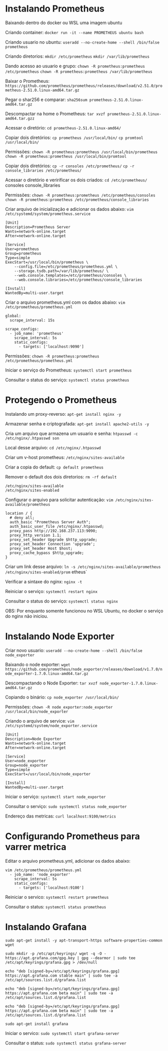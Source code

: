 # Instalando Prometheus

Baixando dentro do docker ou WSL uma imagem ubuntu

Criando container: `docker run -it --name PROMETHEUS ubuntu bash`

Criando usuario no ubuntu: `useradd --no-create-home --shell /bin/false prometheus`

Criando diretorios:
`mkdir /etc/prometheus`
`mkdir /var/lib/prometheus`

Dando acesso ao usuario e grupo:
`chown -R prometheus:prometheus /etc/prometheus`
`chown -R prometheus:prometheus /var/lib/prometheus`

Baixar o Prometheus: `https://github.com/prometheus/prometheus/releases/download/v2.51.0/prometheus-2.51.0.linux-amd64.tar.gz`

Pegar o shar256 e comparar: `sha256sum prometheus-2.51.0.linux-amd64.tar.gz`

Descompactar na home o Prometheus: `tar xvzf prometheus-2.51.0.linux-amd64.tar.gzz`

Acessar o diretório: `cd prometheus-2.51.0.linux-amd64/`

Copiar dois diretórios:
`cp prometheus /usr/local/bin/`
`cp promtool /usr/local/bin/`

Permissões:
`chown -R prometheus:prometheus /usr/local/bin/prometheus`
`chown -R prometheus:prometheus /usr/local/bin/promtool`

Copiar dois diretórios:
`cp -r consoles /etc/prometheus/`
`cp -r console_libraries /etc/prometheus/`

Acessar o diretório e veririficar os dois criados: `cd /etc/prometheus/`
consoles
console_libraries

Permissões:
`chown -R prometheus:prometheus /etc/prometheus/consoles`
`chown -R prometheus:prometheus /etc/prometheus/console_libraries`

Criar arquivo de inicialização e adicionar os dados abaixo: `vim /etc/systemd/system/prometheus.service`
```
[Unit]
Description=Prometheus Server
Wants=network-online.target
After=network-online.target

[Service]
User=prometheus
Group=prometheus
Type=simple
ExecStart=/usr/local/bin/prometheus \
    --config.file=/etc/prometheus/prometheus.yml \
    --storage.tsdb.path=/var/lib/prometheus/ \
    --web.console.templates=/etc/prometheus/consoles \
    --web.console.libraries=/etc/prometheus/console_libraries

[Install]
WantedBy=multi-user.target
```

Criar o arquivo prometheus.yml com os dados abaixo: `vim /etc/prometheus/prometheus.yml`
```
global:
  scrape_interval: 15s

scrape_configs:
  - job_name: 'prometheus'
    scrape_interval: 5s
    static_configs:
      - targets: ['localhost:9090']
```

Permissões:
`chown -R prometheus:prometheus /etc/prometheus/prometheus.yml`

Iniciar o serviço do Prometheus: `systemctl start prometheus`

Consultar o status do serviço: `systemctl status prometheus`

# Protegendo o Prometheus

Instalando um proxy-reverso: `apt-get install nginx -y`

Armazenar senha e criptografada: `apt-get install apache2-utils -y`

Cria um arquivo que armazena um usuario e senha: `htpasswd -c /etc/nginx/.htpasswd son`

Local desse arquivo: `cd /etc/nginx/.htpasswd`

Criar um v-host prometheus: `/etc/nginx/sites-available`

Criar a copia do default: `cp default prometheus`

Remover o default dos dois diretorios: `rm -rf default`
```
/etc/nginx/sites-available
/etc/nginx/sites-enabled
```

Configurar o arquivo para solicitar autenticação: `vim /etc/nginx/sites-available/prometheus`
```
location / {
  # deny all;
  auth_basic "Prometheus Server Auth";
  auth_basic_user_file /etc/nginx/.htpasswd;
  proxy_pass http://192.168.237.113:9090;
  proxy_http_version 1.1;
  proxy_set_header Upgrade $http_upgrade;
  proxy_set_header Connection 'upgrade';
  proxy_set_header Host $host;
  proxy_cache_bypass $http_upgrade;
}
```

Criar um link desse arquivo: `ln -s /etc/nginx/sites-available/prometheus  /etc/nginx/sites-enabled/prom`
etheus`

Verificar a sintaxe do nginx: `nginx -t`

Reiniciar o serviço: `systemctl restart nginx`

Consultar o status do serviço: `systemctl status nginx`

OBS: Por enquanto somente funcionou no WSL Ubuntu, no docker o serviço do nginx não iniciou.

# Instalando Node Exporter

Criar novo usuario: `useradd --no-create-home --shell /bin/false node_exporter`

Baixando o node exporter: 
`wget https://github.com/prometheus/node_exporter/releases/download/v1.7.0/node_exporter-1.7.0.linux-amd64.tar.gz`

Descompactando o Node Exporter: `tar xvzf node_exporter-1.7.0.linux-amd64.tar.gz`

Copiando o binário: `cp node_exporter /usr/local/bin/`

Permissões: `chown -R node_exporter:node_exporter /usr/local/bin/node_exporter`

Criando o arquivo de service: `vim /etc/systemd/system/node_exporter.service`
```
[Unit]
Description=Node Exporter
Wants=network-online.target
After=network-online.target

[Service]
User=node_exporter
Group=node_exporter
Type=simple
ExecStart=/usr/local/bin/node_exporter 

[Install]
WantedBy=multi-user.target
```

Iniciar o serviço: `systemctl start node_exporter`

Consultar o serviço: `sudo systemctl status node_exporter`

Endereço das metricas: `curl localhost:9100/metrics`

# Configurando Prometheus para varrer metrica

Editar o arquivo prometheus.yml, adicionar os dados abaixo:
```
vim /etc/prometheus/prometheus.yml
  - job_name: 'node_exporter'
    scrape_interval: 5s
    static_configs:
      - targets: ['localhost:9100']
```

Reiniciar o servico: `systemctl restart prometheus`

Consultar o status: `systemctl status prometheus`

# Instalando Grafana

`sudo apt-get install -y apt-transport-https software-properties-common wget`

`sudo mkdir -p /etc/apt/keyrings/ wget -q -O - https://apt.grafana.com/gpg.key | gpg --dearmor | sudo tee /etc/apt/keyrings/grafana.gpg > /dev/null`

`echo "deb [signed-by=/etc/apt/keyrings/grafana.gpg] https://apt.grafana.com stable main" | sudo tee -a /etc/apt/sources.list.d/grafana.list`

`echo "deb [signed-by=/etc/apt/keyrings/grafana.gpg] https://apt.grafana.com beta main" | sudo tee -a /etc/apt/sources.list.d/grafana.list`

`echo "deb [signed-by=/etc/apt/keyrings/grafana.gpg] https://apt.grafana.com beta main" | sudo tee -a /etc/apt/sources.list.d/grafana.list`

`sudo apt-get install grafana`

Iniciar o servico: `sudo systemctl start grafana-server`

Consultar o status: `sudo systemctl status grafana-server`